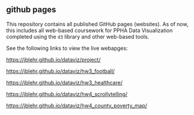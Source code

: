 ## github pages

This repository contains all published GitHub pages (websites).  As of now, this includes all web-based coursework for PPHA Data Visualization completed using the `d3` library and other web-based tools.

See the following links to view the live webapges:

https://jblehr.github.io/dataviz/project/

https://jblehr.github.io/dataviz/hw3_football/

https://jblehr.github.io/dataviz/hw3_healthcare/

https://jblehr.github.io/dataviz/hw4_scrollytelling/

https://jblehr.github.io/dataviz/hw4_county_poverty_map/
